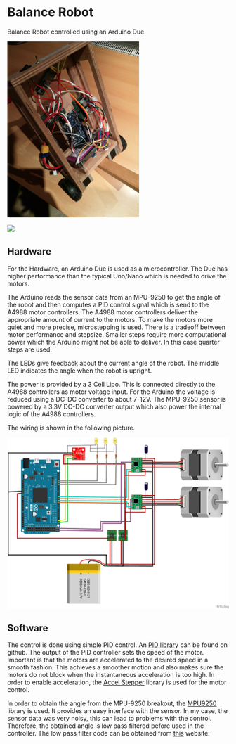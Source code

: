 # Balance Robot

Balance Robot controlled using an Arduino Due. 

<img src="Media/Robot.jpg" alt="drawing" width="300"/>

![](Media/Balancing_Robot2.gif)

## Hardware

For the Hardware, an Arduino Due is used as a microcontroller. The Due has
higher performance than the typical Uno/Nano which is needed to drive the
motors.

The Arduino reads the sensor data from an MPU-9250 to get the angle of the robot
and then computes a PID control signal which is send to the  A4988 motor
controllers. The A4988 motor controllers deliver the appropriate amount of
current to the motors. To make the motors more quiet and more precise,
microstepping is used. There is a tradeoff between motor performance and
stepsize. Smaller steps require more computational power which the Arduino might
not be able to deliver. In this case quarter steps are used. 

The LEDs give feedback about the current angle of the robot. The middle LED
indicates the angle when the robot is upright. 

The power is provided by a 3 Cell Lipo. This is connected directly to the A4988
controllers as motor voltage input. For the Arduino the voltage is reduced
using a DC-DC converter to about 7-12V. 
The MPU-9250 sensor is powered by a 3.3V DC-DC converter output which also power
the internal logic of the A4988 controllers. 

The wiring is shown in the following picture. 

![](Balance_Robot_Wiring.png)

## Software

The control is done using simple PID control. An [PID
library](https://github.com/br3ttb/Arduino-PID-Library) can be found on github.
The output of the PID controller sets the speed of the motor. Important is that
the motors are accelerated to the desired speed in a smooth fashion. This
achieves a smoother motion and also makes sure the motors do not block when the
instantaneous acceleration is too high. In order to enable acceleration, the
[Accel Stepper](https://www.airspayce.com/mikem/arduino/AccelStepper/) library
is used for the motor control. 

In order to obtain the angle from the MPU-9250 breakout, the
[MPU9250](https://github.com/hideakitai/MPU9250) library is used. It provides an
easy interface with the sensor. In my case, the sensor data was very noisy, this
can lead to problems with the control. Therefore, the obtained angle is low pass
filtered before used in the controller. The low pass filter code can be obtained
from
[this](http://www.schwietering.com/jayduino/filtuino/index.php?characteristic=bu&passmode=lp&order=1&alphalow=0.02&noteLow=&noteHigh=&pw=pw&calctype=float&run=Send`)
website. 

